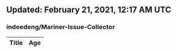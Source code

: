 ## Updated: February 21, 2021, 12:17 AM UTC


### indeedeng/Mariner-Issue-Collector
|**Title**|**Age**|
|:----|:----|